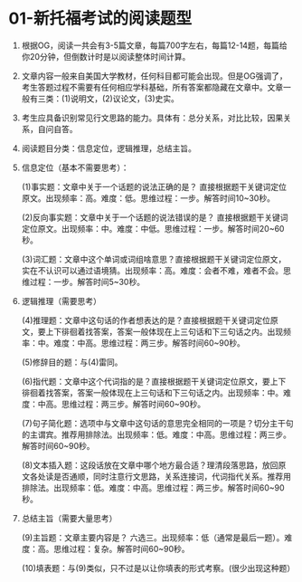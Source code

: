 # 01-新托福考试的阅读题型

1. 根据OG，阅读一共会有3-5篇文章，每篇700字左右，每篇12-14题，每篇给你20分钟，但倒数计时是以阅读整体时间计算。

2. 文章内容一般来自美国大学教材，任何科目都可能会出现。但是OG强调了，考生答题过程不需要有任何相应学科基础，所有答案都隐藏在文章中。文章一般有三类：(1)说明文，(2)议论文，(3)史实。

3. 考生应具备识别常见行文思路的能力。具体有：总分关系，对比比较，因果关系，自问自答。

4. 阅读题目分类：信息定位，逻辑推理，总结主旨。

5. 信息定位（基本不需要思考）：

   (1)事实题：文章中关于一个话题的说法正确的是？ 直接根据题干关键词定位原文。出现频率：高。难度：低。思维过程：一步。解答时间10~30秒。

   (2)反向事实题：文章中关于一个话题的说法错误的是？ 直接根据题干关键词定位原文。出现频率：中。难度：中低。思维过程：一步。解答时间20~60秒。

   (3)词汇题：文章中这个单词或词组啥意思？直接根据题干关键词定位原文，实在不认识可以通过语境猜。出现频率：高。难度：会者不难，难者不会。思维过程：一步。解答时间5~30秒。

6. 逻辑推理（需要思考）

   (4)推理题：文章中这句话的作者想表达的是？直接根据题干关键词定位原文，要上下徘徊着找答案，答案一般体现在上三句话和下三句话之内。出现频率：中。难度：中高。思维过程：两三步。解答时间60~90秒。

   (5)修辞目的题：与(4)雷同。

   (6)指代题：文章中这个代词指的是？直接根据题干关键词定位原文，要上下徘徊着找答案，答案一般体现在上三句话和下三句话之内。出现频率：中。难度：中高。思维过程：两三步。解答时间60~90秒。

   (7)句子简化题：选项中与文章中这句话的意思完全相同的一项是？切分主干句的主谓宾。推荐用排除法。出现频率：低。难度：中高。思维过程：两三步。解答时间60~90秒。

   (8)文本插入题：这段话放在文章中哪个地方最合适？理清段落思路，放回原文各处读是否通顺，同时注意行文思路，关系连接词，代词指代关系。推荐用排除法。出现频率：低。难度：中高。思维过程：两三步。解答时间60~90秒。

7. 总结主旨（需要大量思考）

   (9)主旨题：文章主要内容是？ 六选三。出现频率：低（通常是最后一题）。难度：高。思维过程：复杂。解答时间60~90秒。

   (10)填表题：与(9)类似，只不过是以让你填表的形式考察。(很少出现这种题）
